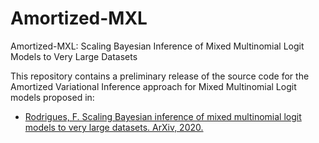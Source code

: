 # Amortized-MXL
Amortized-MXL: Scaling Bayesian Inference of Mixed Multinomial Logit Models to Very Large Datasets

This repository contains a preliminary release of the source code for the Amortized Variational Inference approach for Mixed Multinomial Logit models proposed in:

* [Rodrigues, F. Scaling Bayesian inference of mixed multinomial logit models to very large datasets. ArXiv, 2020.](https://arxiv.org/abs/2004.05426/)
